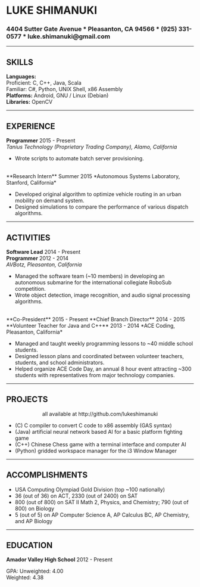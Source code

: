 # LUKE SHIMANUKI #

### 4404 Sutter Gate Avenue \* Pleasanton, CA 94566 \* \(925\) 331\-0577 \* luke\.shimanuki@gmail\.com ###

--------------------------------------------------------------------------------

## SKILLS ##

**Languages:**  
<i05> Proficient: </i05> <i15> C, C++, Java, Scala                  </i15>  
<i05> Familiar:   </i05> <i15> C#, Python, UNIX Shell, x86 Assembly </i15>  
**Platforms:**           <i15> Android, GNU / Linux (Debian)        </i15>  
**Libraries:**           <i15> OpenCV                               </i15>  

--------------------------------------------------------------------------------

## EXPERIENCE ##

**Programmer**                                 <right> 2015 - Present </right>  
*Tanius Technology (Proprietary Trading Company), Alamo, California*

- Wrote scripts to automate batch server provisioning.

<br>
**Research Intern**                            <right> Summer 2015    </right>  
*Autonomous Systems Laboratory, Stanford, California*

- Developed original algorithm to optimize vehicle routing in an urban mobility
  on demand system.
- Designed simulations to compare the performance of various dispatch
  algorithms.

--------------------------------------------------------------------------------

## ACTIVITIES ##

**Software Lead**                              <right> 2014 - Present </right>  
**Programmer**                                 <right> 2012 - 2014    </right>  
*AVBotz, Pleasanton, California*  

- Managed the software team (~10 members) in developing an autonomous submarine
  for the international collegiate RoboSub competition.
- Wrote object detection, image recognition, and audio signal processing
  algorithms.

<br>
**Co-President**                               <right> 2015 - Present </right>  
**Chief Branch Director**                      <right> 2014 - 2015    </right>  
**Volunteer Teacher for Java and C++**         <right> 2013 - 2014    </right>  
*ACE Coding, Pleasanton, California*  

- Managed and taught weekly programming lessons to ~40 middle school students.
- Designed lesson plans and coordinated between volunteer teachers, students,
  and school administrators.
- Helped organize ACE Code Day, an annual 8 hour event attracting ~300 students
  with representatives from major technology companies.

--------------------------------------------------------------------------------

## PROJECTS ##

<center> all available at http://github.com/lukeshimanuki </center>

- \(C) C compiler to convert C code to x86 assembly (GAS syntax)
- (Java) artificial neural network based AI for a basic platform fighting game
- (C++) Chinese Chess game with a terminal interface and computer AI
- (Python) gridded workspace manager for the i3 Window Manager

--------------------------------------------------------------------------------

## ACCOMPLISHMENTS ##

- USA Computing Olympiad Gold Division (top ~100 nationally)
- 36 (out of 36) on ACT, 2330 (out of 2400) on SAT
- 800 (out of 800) on SAT II Math 2, Physics, and Chemistry;
  790 (out of 800) on Biology
- 5 (out of 5) on AP Computer Science A, AP Calculus BC, AP Chemistry, and AP
  Biology

--------------------------------------------------------------------------------

## EDUCATION ##

**Amador Valley High School**                  <right> 2012 - Present </right>  

GPA: <i10> Unweighted: </i10> <i25> 4.00 </i25>  
     <i10> Weighted:   </i10> <i25> 4.38 </i25>  

